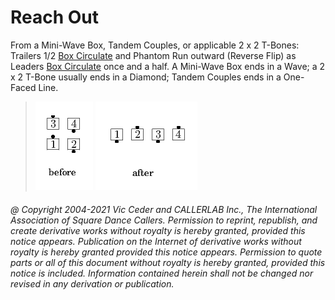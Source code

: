 
# Reach Out

From a Mini-Wave Box, Tandem
Couples, or applicable 2 x 2 T-Bones:
Trailers 1/2 [Box Circulate](../b1/circulate.md)
and Phantom Run outward (Reverse Flip)
as Leaders [Box Circulate](../b1/circulate.md) once and a half.
A Mini-Wave Box ends in
a Wave; a 2 x 2 T-Bone usually ends in a Diamond; Tandem
Couples ends in a One-Faced Line.

> 
> ![alt](reach_out-1.png)
> ![alt](reach_out-2.png)
> 
###### @ Copyright 2004-2021 Vic Ceder and CALLERLAB Inc., The International Association of Square Dance Callers. Permission to reprint, republish, and create derivative works without royalty is hereby granted, provided this notice appears. Publication on the Internet of derivative works without royalty is hereby granted provided this notice appears. Permission to quote parts or all of this document without royalty is hereby granted, provided this notice is included. Information contained herein shall not be changed nor revised in any derivation or publication.
